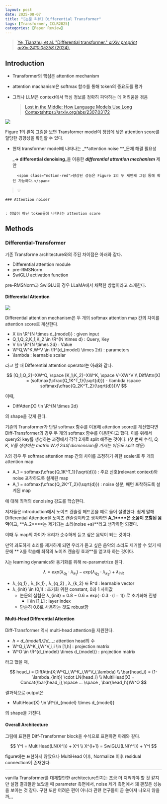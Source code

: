 ```yaml
---
layout: post
date: 2025-08-07
title: "[논문 리뷰] Differential Transformer"
tags: [Transformer, ICLR2025]
categories: [Paper Review]
---
```


> [Ye, Tianzhu, et al. "Differential transformer." ](https://arxiv.org/abs/2410.05258)[_arXiv preprint arXiv:2410.05258_](https://arxiv.org/abs/2410.05258)[ (2024).](https://arxiv.org/abs/2410.05258)



## Introduction

- Transformer의 핵심은 attention mechanism
- attention machanism은 softmax 함수를 통해 token의 중요도를 평가
- 그러나 LLM은 context에서 핵심 정보를 정확히 파악하는 데 어려움을 겪음

	> [Lost in the Middle: How Language Models Use Long Contextshttps://arxiv.org/abs/2307.03172](https://arxiv.org/abs/2307.03172)


![](https://prod-files-secure.s3.us-west-2.amazonaws.com/542b861c-36a8-4051-84e5-8804b6728dba/9083ea56-691a-4752-ae26-47f403431ac8/image.png?X-Amz-Algorithm=AWS4-HMAC-SHA256&X-Amz-Content-Sha256=UNSIGNED-PAYLOAD&X-Amz-Credential=ASIAZI2LB4666UBPYMBJ%2F20251003%2Fus-west-2%2Fs3%2Faws4_request&X-Amz-Date=20251003T003646Z&X-Amz-Expires=3600&X-Amz-Security-Token=IQoJb3JpZ2luX2VjEKD%2F%2F%2F%2F%2F%2F%2F%2F%2F%2FwEaCXVzLXdlc3QtMiJIMEYCIQCLJ6bid6CX0jVXk7oDU0YPZL9ImNNyDqqHnzjC%2FoBTVQIhAJE0E4gZ%2BktNfSjnEBubsfFIhMQDGFPyYGMcuScCQfY6Kv8DCDkQABoMNjM3NDIzMTgzODA1IgxTOJY%2F%2FB%2Bi23Tj7v4q3APcHtHgWu0BrUbQ964U%2B7y7l38JyduIjW3CEKuawbjVoYuShaBjea0Tw8depzlaFrWpOPoibkr5jQ0HGpOPq%2BRLbvWL8z7pu5unM%2Fk4wyucw7G%2Fjt6QFDfCQolvMNBotFCIBvD3K9s8KE%2BsuPP9wzZm8%2FNoZOIyDVlOjTzqPiwdnkCSmBYEjISXUirCQYigxEloJfyBnhhxu5DU12iPSvPBoHaWAmVjrADs80lWib4dOSvdFG46up6EgDskhaYH56F9o06Z8OfW6gEfXuGE0mj%2BDpeUVkELCcreVUqOGVBFi7THJVnPuokF0b4lg5bpgTSWp8UsZ4jo09E9cnmjH5NE128aA7Dkf2nMWUN%2BYq8EJ6%2B832q%2BsPOjgeqIB9BtilSV9FwR7Jcjy5I81fwXGhD1ivXphc0DSNNpML39Ls0zEFeo%2FVkmgZ%2FGp8W%2BvNcAG828b523%2BhJkW19shjzuGAkBi%2F5QrOgv439uCS9QugPBw1A9mDEsubesY7l4t2sLxtdLiLkt4U7XmkI%2FTtCk2r6hO3Kv%2F0VrqIZ70n5fwYCrJobw8GQkzAdvdxEnczBTGT2ZItmNfK3l%2Bqrxpk9mWVQb4PRxpPTPchRhT0hxDByos6boQ11U6qOuyCCRUTDDpvzGBjqkAcjmO8hQH85bU4ev0iMf1ko6BTuw89QQRMdSSoKH%2B5xjPKJf3OPiWWhFEJ3w4p%2B%2FOTWaZrf%2Bo37T8LmR23BNPhodJ64%2BFH9OWSrk649dmSke9byXyztO05oDvCfjJ%2FXXn3TpfoWW556TLtiJR9jSvevXXwHLOosVJGlie5RzlioHEpmj5ih4stU6B1TGf6YMiYVpFMU11MScRSjK3MBh5qzaAwcz&X-Amz-Signature=7bbec476d44e7d5d02a6f8feb039b77ff0181624fa78ee67ebe2df257f1c2a7b&X-Amz-SignedHeaders=host&x-amz-checksum-mode=ENABLED&x-id=GetObject)


Figure 1의 왼쪽 그림을 보면 Transformer model이 정답에 낮은 attention score를 할당한 경향성을 확인할 수 있다.

- 현재 transformer model에 나타나는 _**attention noise **_문제 해결 필요성

	_**→ differential denoising**_을 이용한 _**differential attention mechanism**_ 제안


		<span class="notion-red">향상된 성능은 Figure 1의 두 세번째 그림 통해 확인 가능하다.</span>


> 💡 


	### Attention noise?


	: 정답이 아닌 token들에 나타나는 attention score



## Methods



### Differential-Transformer


기존 Transforme architecture와의 주된 차이점은 아래와 같다.

- Differential attention module
- pre-RMSNorm
- SwiGLU activation function

pre-RMSNorm과 SwiGLU의 경우 LLaMA에서 채택한 방법이라고 소개한다.



#### Differential Attention


![](https://prod-files-secure.s3.us-west-2.amazonaws.com/542b861c-36a8-4051-84e5-8804b6728dba/116d70b2-1963-4810-9167-f4c7d8a06e8f/image.png?X-Amz-Algorithm=AWS4-HMAC-SHA256&X-Amz-Content-Sha256=UNSIGNED-PAYLOAD&X-Amz-Credential=ASIAZI2LB4666UBPYMBJ%2F20251003%2Fus-west-2%2Fs3%2Faws4_request&X-Amz-Date=20251003T003646Z&X-Amz-Expires=3600&X-Amz-Security-Token=IQoJb3JpZ2luX2VjEKD%2F%2F%2F%2F%2F%2F%2F%2F%2F%2FwEaCXVzLXdlc3QtMiJIMEYCIQCLJ6bid6CX0jVXk7oDU0YPZL9ImNNyDqqHnzjC%2FoBTVQIhAJE0E4gZ%2BktNfSjnEBubsfFIhMQDGFPyYGMcuScCQfY6Kv8DCDkQABoMNjM3NDIzMTgzODA1IgxTOJY%2F%2FB%2Bi23Tj7v4q3APcHtHgWu0BrUbQ964U%2B7y7l38JyduIjW3CEKuawbjVoYuShaBjea0Tw8depzlaFrWpOPoibkr5jQ0HGpOPq%2BRLbvWL8z7pu5unM%2Fk4wyucw7G%2Fjt6QFDfCQolvMNBotFCIBvD3K9s8KE%2BsuPP9wzZm8%2FNoZOIyDVlOjTzqPiwdnkCSmBYEjISXUirCQYigxEloJfyBnhhxu5DU12iPSvPBoHaWAmVjrADs80lWib4dOSvdFG46up6EgDskhaYH56F9o06Z8OfW6gEfXuGE0mj%2BDpeUVkELCcreVUqOGVBFi7THJVnPuokF0b4lg5bpgTSWp8UsZ4jo09E9cnmjH5NE128aA7Dkf2nMWUN%2BYq8EJ6%2B832q%2BsPOjgeqIB9BtilSV9FwR7Jcjy5I81fwXGhD1ivXphc0DSNNpML39Ls0zEFeo%2FVkmgZ%2FGp8W%2BvNcAG828b523%2BhJkW19shjzuGAkBi%2F5QrOgv439uCS9QugPBw1A9mDEsubesY7l4t2sLxtdLiLkt4U7XmkI%2FTtCk2r6hO3Kv%2F0VrqIZ70n5fwYCrJobw8GQkzAdvdxEnczBTGT2ZItmNfK3l%2Bqrxpk9mWVQb4PRxpPTPchRhT0hxDByos6boQ11U6qOuyCCRUTDDpvzGBjqkAcjmO8hQH85bU4ev0iMf1ko6BTuw89QQRMdSSoKH%2B5xjPKJf3OPiWWhFEJ3w4p%2B%2FOTWaZrf%2Bo37T8LmR23BNPhodJ64%2BFH9OWSrk649dmSke9byXyztO05oDvCfjJ%2FXXn3TpfoWW556TLtiJR9jSvevXXwHLOosVJGlie5RzlioHEpmj5ih4stU6B1TGf6YMiYVpFMU11MScRSjK3MBh5qzaAwcz&X-Amz-Signature=d571aa465398659eccba8f9a0026b0b15e76e2f54dafb26e35fd234d3e717d4d&X-Amz-SignedHeaders=host&x-amz-checksum-mode=ENABLED&x-id=GetObject)


Differential attention mechanism은 두 개의 softmax attention map 간의 차이를 attention score로 계산한다.

- X \in \R^{N \times d\_{model}} : given input
- Q\_1,Q\_2,K\_1,K\_2 \in \R^{N \times d} : Query, Key
- V \in \R^{N \times 2d} : Value
- W^Q,W^K,W^V \in \R^{d\_{model} \times 2d} : parameters
- \lambda : learnable scalar

라고 할 때 Differential attention operator는 아래와 같다.


$$
[Q_1;Q_2]=XW^Q, \space [K_1;K_2]=XW^K, \space V=XW^V \\
DiffAttn(X) = (softmax(\cfrac{Q_1K^T_1}{\sqrt{d}}) - \lambda \space softmax(\cfrac{Q_2K^T_2}{\sqrt{d}}))V
$$


이때,

- DiffAtten(X) \in \R^{N \times 2d}

의 shape을 갖게 된다.


기존의 Transformer가 단일 softmax 함수를 이용해 attention score를 계산했다면 Diff-Transformer의 경우 두 개의 softmax 함수를 이용한다고 했다. 이를 위해서 query와 key를 생성하는 과정에서 각각 2개로 split 해주는 것이다. <span class="notion-red">(첫 번째 수식, </span><span class="notion-red">_Q, K, V를 생성하는 matrix W가 2d의 dismension을 가지는 이유도 split 때문_</span><span class="notion-red">)</span>


 λ의 경우 두 softmax attention map 간의 차이를 조정하기 위한 scaler로 두 개의 attention map

- A\_1 = softmax(\cfrac{Q\_1K^T\_1}{\sqrt{d}}) : 주요 신호(relevant context)와 noise 포착하도록 설계된 map
- A\_1 = softmax(\cfrac{Q\_2K^T\_2}{\sqrt{d}}) : noise 성분, 패턴 포착하도록 설계된 map 

에 대해 최적의 denoising 강도를 학습한다.


저자들은 introduction에서 노이즈 캔슬링 헤드폰을 예로 들어 설명한다. 쉽게 말해 Differential Attention을 노이즈 캔슬링이라고 생각하면 **A\_1****은 소음이 포함된 음악**이고, **A\_2****는 제거되는 소리(noise +a)**라고 생각하면 되겠다. 


이때 두 map의 차이가 우리가 순수하게 듣고 싶은 음악이 되는 것이다. 


만약 과도하게 소리를 제거하게 되면 우리가 듣고 싶은 음악의 소리도 제거할 수 있기 때문에 ** λ를 학습해 최적의 노이즈 캔슬링 효과**를 얻고자 하는 것이다.


λ는 learning dynamics와 동기화를 위해 re-parametrize 된다.


$$
\lambda = exp(\lambda_{q_1} \cdot \lambda_{k_1}) - exp(\lambda_{q_2} \cdot \lambda_{k_2}) + \lambda_{init}
$$

- λ\_{q\_1} , λ\_{k\_1} , λ\_{q\_2} , λ\_{k\_2} ∈ R^d : learnable vector
- λ\_{init} \in (0,1) : 초기화 위한 constant, 0과 1 사이값
	- 논문의 실험은 λ\_{init} = 0.8 − 0.6 × exp(−0.3 · (l − 1)) 로 초기화해 진행
		- l \in [1,L] : layer index
	- 단순히 0.8로 사용하는 것도 robust함


#### **Multi-Head Differential Attention**


Diff-Transformer 역시 multi-head attention을 지원한다.

- _h = d\_{model}/2d__ _: attention head의 수
- W^Q\_i,W^K\_i,W^V\_i,i \in [1,h] : projection matrix
- W^O \in \R^{d\_{model} \times d\_{model}} : projection matrix

라고 했을 때,


$$
head_i = DiffAttn(X;W^Q_i,W^K_i,W^V_i,\lambda) \\
\bar{head_i} = (1-\lambda_{init}) \cdot LN(head_i) \\
MultiHead(X) = Concat(\bar{head_i},\space ... \space , \bar{head_h})W^O
$$


결과적으로 output은

- MultiHead(X) \in \R^{d\_{model} \times d\_{model}}

의 shape을 가진다.



#### Overall Architecture


그림에 표현된 Diff-Transformer block을 수식으로 표현하면 아래와 같다.


$$
Y^l = MultiHead(LN(X^l)) + X^l \\
X^{l+1} = SwiGLU(LN(Y^l)) + Y^l
$$


figure에는 표현하지 않았으나 MultiHead 이후, Normalize 이후 residual connection이 존재한다.


---


vanilla Transformer를 대체할만한 architecture인지는 조금 더 지켜봐야 할 것 같지만 실험 결과들만 보았을 때 parameter 측면에서, noise 제거 측면에서 꽤 괜찮은 성능을 보이는 것 같다. 구현 또한 어려운 편이 아니라 관련 연구들이 곧 쏟아져 나오지 않을까,,,

